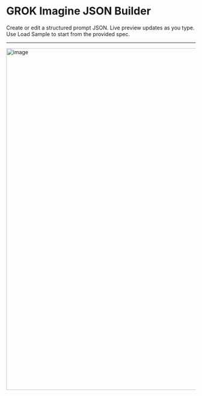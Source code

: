 <h1>GROK Imagine JSON Builder</h1>

<p>Create or edit a structured prompt JSON. Live preview updates as you type. Use Load Sample to start from the provided spec.</p>

<hr>

<p><img width="1032" height="910" alt="image" src="https://github.com/user-attachments/assets/a9527991-6461-46a2-becd-30c8ba9ff103" /></p>
